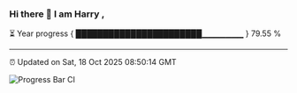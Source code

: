 ### Hi there 👋 I am Harry , 

⏳ Year progress { ███████████████████████▁▁▁▁▁▁▁ } 79.55 %

---

⏰ Updated on Sat, 18 Oct 2025 08:50:14 GMT

![Progress Bar CI](https://github.com/duykhang68/duykhang68/workflows/Progress%20Bar%20CI/badge.svg)
